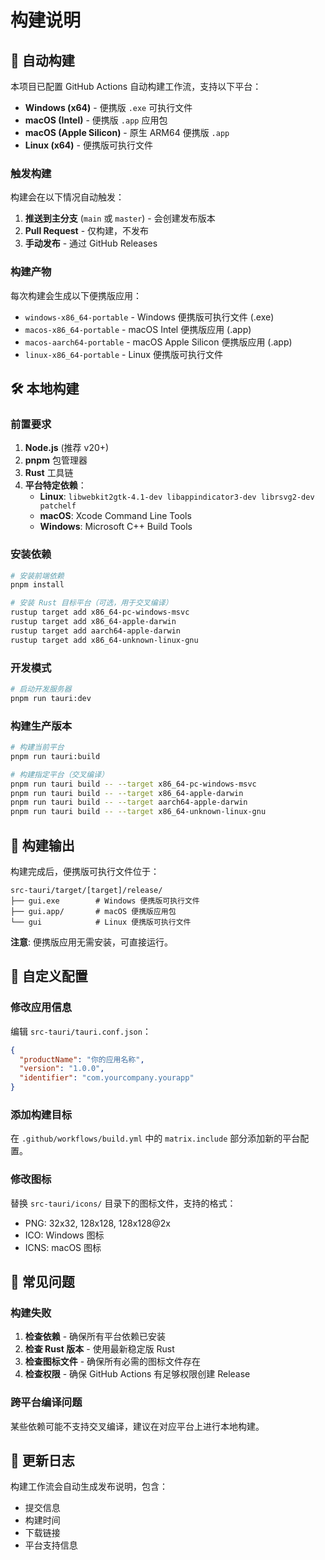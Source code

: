 # 构建说明

## 🚀 自动构建

本项目已配置 GitHub Actions 自动构建工作流，支持以下平台：

- **Windows (x64)** - 便携版 `.exe` 可执行文件
- **macOS (Intel)** - 便携版 `.app` 应用包
- **macOS (Apple Silicon)** - 原生 ARM64 便携版 `.app`
- **Linux (x64)** - 便携版可执行文件

### 触发构建

构建会在以下情况自动触发：

1. **推送到主分支** (`main` 或 `master`) - 会创建发布版本
2. **Pull Request** - 仅构建，不发布
3. **手动发布** - 通过 GitHub Releases

### 构建产物

每次构建会生成以下便携版应用：

- `windows-x86_64-portable` - Windows 便携版可执行文件 (.exe)
- `macos-x86_64-portable` - macOS Intel 便携版应用 (.app)
- `macos-aarch64-portable` - macOS Apple Silicon 便携版应用 (.app)
- `linux-x86_64-portable` - Linux 便携版可执行文件

## 🛠️ 本地构建

### 前置要求

1. **Node.js** (推荐 v20+)
2. **pnpm** 包管理器
3. **Rust** 工具链
4. **平台特定依赖**：
   - **Linux**: `libwebkit2gtk-4.1-dev libappindicator3-dev librsvg2-dev patchelf`
   - **macOS**: Xcode Command Line Tools
   - **Windows**: Microsoft C++ Build Tools

### 安装依赖

```bash
# 安装前端依赖
pnpm install

# 安装 Rust 目标平台（可选，用于交叉编译）
rustup target add x86_64-pc-windows-msvc
rustup target add x86_64-apple-darwin
rustup target add aarch64-apple-darwin
rustup target add x86_64-unknown-linux-gnu
```

### 开发模式

```bash
# 启动开发服务器
pnpm run tauri:dev
```

### 构建生产版本

```bash
# 构建当前平台
pnpm run tauri:build

# 构建指定平台（交叉编译）
pnpm run tauri build -- --target x86_64-pc-windows-msvc
pnpm run tauri build -- --target x86_64-apple-darwin
pnpm run tauri build -- --target aarch64-apple-darwin
pnpm run tauri build -- --target x86_64-unknown-linux-gnu
```

## 📁 构建输出

构建完成后，便携版可执行文件位于：

```
src-tauri/target/[target]/release/
├── gui.exe        # Windows 便携版可执行文件
├── gui.app/       # macOS 便携版应用包
└── gui            # Linux 便携版可执行文件
```

**注意**: 便携版应用无需安装，可直接运行。

## 🔧 自定义配置

### 修改应用信息

编辑 `src-tauri/tauri.conf.json`：

```json
{
  "productName": "你的应用名称",
  "version": "1.0.0",
  "identifier": "com.yourcompany.yourapp"
}
```

### 添加构建目标

在 `.github/workflows/build.yml` 中的 `matrix.include` 部分添加新的平台配置。

### 修改图标

替换 `src-tauri/icons/` 目录下的图标文件，支持的格式：
- PNG: 32x32, 128x128, 128x128@2x
- ICO: Windows 图标
- ICNS: macOS 图标

## 🚨 常见问题

### 构建失败

1. **检查依赖** - 确保所有平台依赖已安装
2. **检查 Rust 版本** - 使用最新稳定版 Rust
3. **检查图标文件** - 确保所有必需的图标文件存在
4. **检查权限** - 确保 GitHub Actions 有足够权限创建 Release

### 跨平台编译问题

某些依赖可能不支持交叉编译，建议在对应平台上进行本地构建。

## 📝 更新日志

构建工作流会自动生成发布说明，包含：
- 提交信息
- 构建时间
- 下载链接
- 平台支持信息
